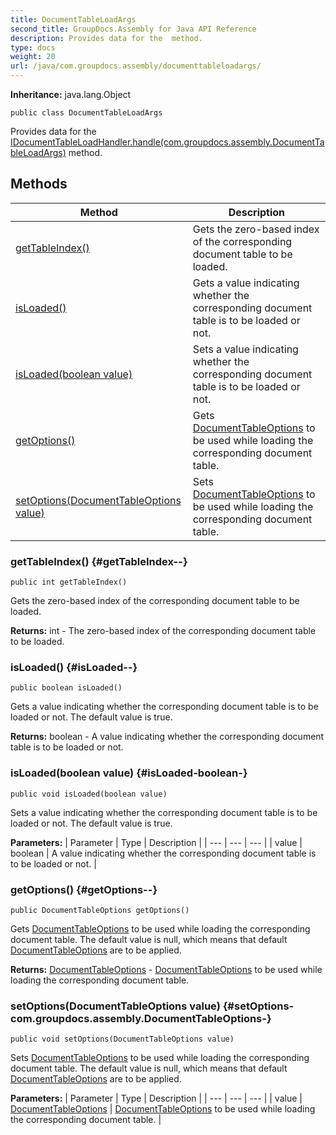 ```yaml
---
title: DocumentTableLoadArgs
second_title: GroupDocs.Assembly for Java API Reference
description: Provides data for the  method.
type: docs
weight: 20
url: /java/com.groupdocs.assembly/documenttableloadargs/
---
```

**Inheritance:**
java.lang.Object
```
public class DocumentTableLoadArgs
```

Provides data for the [IDocumentTableLoadHandler.handle(com.groupdocs.assembly.DocumentTableLoadArgs)](../../com.groupdocs.assembly/idocumenttableloadhandler\#handle-com.groupdocs.assembly.DocumentTableLoadArgs-) method.
## Methods

| Method | Description |
| --- | --- |
| [getTableIndex()](#getTableIndex--) | Gets the zero-based index of the corresponding document table to be loaded. |
| [isLoaded()](#isLoaded--) | Gets a value indicating whether the corresponding document table is to be loaded or not. |
| [isLoaded(boolean value)](#isLoaded-boolean-) | Sets a value indicating whether the corresponding document table is to be loaded or not. |
| [getOptions()](#getOptions--) | Gets [DocumentTableOptions](../../com.groupdocs.assembly/documenttableoptions) to be used while loading the corresponding document table. |
| [setOptions(DocumentTableOptions value)](#setOptions-com.groupdocs.assembly.DocumentTableOptions-) | Sets [DocumentTableOptions](../../com.groupdocs.assembly/documenttableoptions) to be used while loading the corresponding document table. |
### getTableIndex() {#getTableIndex--}
```
public int getTableIndex()
```


Gets the zero-based index of the corresponding document table to be loaded.

**Returns:**
int - The zero-based index of the corresponding document table to be loaded.
### isLoaded() {#isLoaded--}
```
public boolean isLoaded()
```


Gets a value indicating whether the corresponding document table is to be loaded or not. The default value is true.

**Returns:**
boolean - A value indicating whether the corresponding document table is to be loaded or not.
### isLoaded(boolean value) {#isLoaded-boolean-}
```
public void isLoaded(boolean value)
```


Sets a value indicating whether the corresponding document table is to be loaded or not. The default value is true.

**Parameters:**
| Parameter | Type | Description |
| --- | --- | --- |
| value | boolean | A value indicating whether the corresponding document table is to be loaded or not. |

### getOptions() {#getOptions--}
```
public DocumentTableOptions getOptions()
```


Gets [DocumentTableOptions](../../com.groupdocs.assembly/documenttableoptions) to be used while loading the corresponding document table. The default value is null, which means that default [DocumentTableOptions](../../com.groupdocs.assembly/documenttableoptions) are to be applied.

**Returns:**
[DocumentTableOptions](../../com.groupdocs.assembly/documenttableoptions) - [DocumentTableOptions](../../com.groupdocs.assembly/documenttableoptions) to be used while loading the corresponding document table.
### setOptions(DocumentTableOptions value) {#setOptions-com.groupdocs.assembly.DocumentTableOptions-}
```
public void setOptions(DocumentTableOptions value)
```


Sets [DocumentTableOptions](../../com.groupdocs.assembly/documenttableoptions) to be used while loading the corresponding document table. The default value is null, which means that default [DocumentTableOptions](../../com.groupdocs.assembly/documenttableoptions) are to be applied.

**Parameters:**
| Parameter | Type | Description |
| --- | --- | --- |
| value | [DocumentTableOptions](../../com.groupdocs.assembly/documenttableoptions) | [DocumentTableOptions](../../com.groupdocs.assembly/documenttableoptions) to be used while loading the corresponding document table. |

